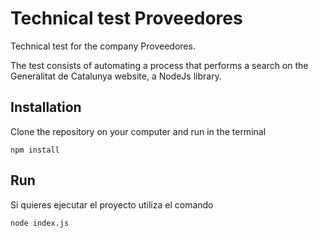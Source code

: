 # Technical test Proveedores

Technical test for the company Proveedores. 

The test consists of automating a process that performs a search on the Generalitat de Catalunya website, a NodeJs library.

## Installation


Clone the repository on your computer and run in the terminal

``` 
npm install

```

## Run

Si quieres ejecutar el proyecto utiliza el comando

```
node index.js

```
